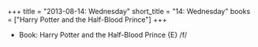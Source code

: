 +++
title = "2013-08-14: Wednesday"
short_title = "14: Wednesday"
books = ["Harry Potter and the Half-Blood Prince"]
+++


* Book: Harry Potter and the Half-Blood Prince {E} /f/
